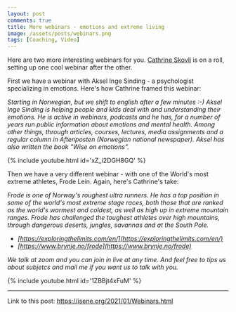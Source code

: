 ```yaml
---
layout: post
comments: true
title: More webinars - emotions and extreme living
image: /assets/posts/webinars.png
tags: [Coaching, Video]
---
```


Here are two more interesting webinars for you. [Cathrine
Skovli](https://www.youtube.com/channel/UCE6jiubHIWtim4UshEUa2dw/featured) is
on a roll, setting up one cool webinar after the other.

First we have a webinar with Aksel Inge Sinding - a psychologist specializing
in emotions. Here's how Cathrine framed this webinar:

<i>Starting in Norwegian, but we shift to english after a few minutes :-)
Aksel Inge Sinding is helping people and kids deal with and understanding
their emotions. He is active in webinars, podcasts and he has, for a number of
years run public information about emotions and mental health. Among other
things, through articles, courses, lectures, media assignments and a regular
column in Aftenposten (Norwegian national newspaper). Aksel has also written
the book "Wise on emotions".</i>

{% include youtube.html id='xZ_i2DGH8GQ' %}

Then we have a very different webinar - with one of the World's most extreme
athletes, Frode Lein. Again, here's Cathrine's take:

<i>Frode is one of Norway's roughest ultra runners. He has a top position in
some of the world's most extreme stage races, both those that are ranked as
the world's warmest and coldest, as well as high up in extreme mountain
ranges. Frode has challenged the toughest athletes over high mountains,
through dangerous deserts, jungles, savannas and at the South Pole.</i>

* <i>[https://exploringthelimits.com/en/](https://exploringthelimits.com/en/)</i>
* <i>[https://www.brynje.no/frode](https://www.brynje.no/frode)</i>

<i>We talk at zoom and you can join in live at any time. And feel free to tips us
about subjetcs and mail me if you want us to talk with you.</i>

{% include youtube.html id='1ZBBjt4xFuM' %}

---
Link to this post: <https://isene.org/2021/01/Webinars.html>
